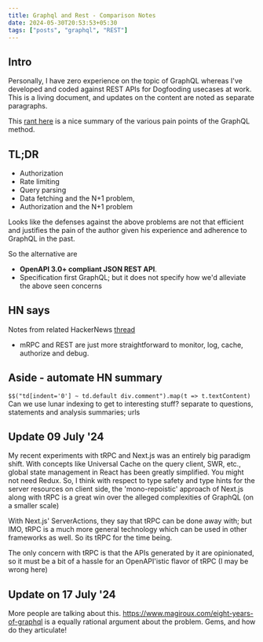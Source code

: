 ```yaml
---
title: Graphql and Rest - Comparison Notes
date: 2024-05-30T20:53:53+05:30
tags: ["posts", "graphql", "REST"]
---
```


## Intro

Personally, I have zero experience on the topic of GraphQL whereas I've
developed and coded against REST APIs for Dogfooding usecases at work. This is a
living document, and updates on the content are noted as separate paragraphs.

This [rant here](https://bessey.dev/blog/2024/05/24/why-im-over-graphql/) is a
nice summary of the various pain points of the GraphQL method.

## TL;DR

- Authorization
- Rate limiting
- Query parsing
- Data fetching and the N+1 problem,
- Authorization and the N+1 problem

Looks like the defenses against the above problems are not that efficient and
justifies the pain of the author given his experience and adherence to GraphQL
in the past.

So the alternative are

- **OpenAPI 3.0+ compliant JSON REST API**.
- Specification first GraphQL; but it does not specify how we'd alleviate the
  above seen concerns

## HN says

Notes from related HackerNews [thread]()

- mRPC and REST are just more straightforward to monitor, log, cache, authorize
  and debug.

## Aside - automate HN summary

`$$("td[indent='0'] ~ td.default div.comment").map(t => t.textContent)`
Can we use lunar indexing to get to interesting stuff?
separate to questions, statements and analysis summaries; urls

## Update 09 July '24

My recent experiments with tRPC and Next.js was an entirely big paradigm shift.
With concepts like Universal Cache on the query client, SWR, etc., global state
management in React has been greatly simplified. You might not need Redux. So,
I think with respect to type safety and type hints for the server resources on
client side, the 'mono-repoistic' approach of Next.js along with tRPC is a great
win over the alleged complexities of GraphQL (on a smaller scale)

With Next.js' ServerActions, they say that tRPC can be done away with; but IMO,
tRPC is a much more general technology which can be used in other frameworks as
well. So its tRPC for the time being.

The only concern with tRPC is that the APIs generated by it are opinionated, so
it must be a bit of a hassle for an OpenAPI'istic flavor of tRPC (I may be
wrong here)

## Update on 17 July '24

More people are talking about this.
https://www.magiroux.com/eight-years-of-graphql is a equally rational argument
about the problem. Gems, and how do they articulate!

